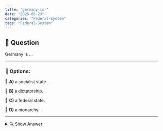 ```yaml
---
title: "germany-is-"
date: "2025-05-23"
categories: "Federal-System"
tags: "Federal-System"
---
```


## 📌 **Question**

Germany is ...



---

### 📝 **Options:**

🔘 **A)** a socialist state.

🔘 **B)** a dictatorship.

🔘 **C)** a federal state.

🔘 **D)** a monarchy.

---

<details>
  <summary>🔍 Show Answer</summary>

  <p>
💡  <b>Correct Answer:</b>  c
  </p>
  <p>
    📖<b>Explanation:</b>
    
  </p>
</details>
